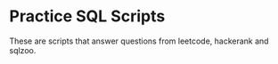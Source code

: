# Practice SQL Scripts

These are scripts that answer questions from leetcode, hackerank and sqlzoo.